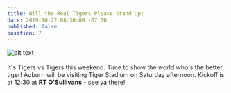 ```yaml
---
title: Will the Real Tigers Please Stand Up!
date: 2019-10-22 08:30:00 -07:00
published: false
position: 7
---
```


![alt text](https://lsu-phoenix-alumni.github.io/assets/img/AuburnWatchParty.png)  
<br>
It's Tigers vs Tigers this weekend. Time to show the world who's the better tiger! Auburn will be visiting Tiger Stadium on Saturday afternoon. Kickoff is at 12:30 at **RT O'Sullivans** - see ya there!  
